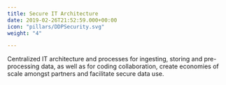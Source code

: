 ```yaml
---
title: Secure IT Architecture
date: 2019-02-26T21:52:59.000+00:00
icon: "pillars/DDPSecurity.svg"
weight: "4"

---
```

Centralized IT architecture and processes for ingesting, storing and pre-processing data, as well as for coding collaboration, create economies of scale amongst partners and facilitate secure data use.
 